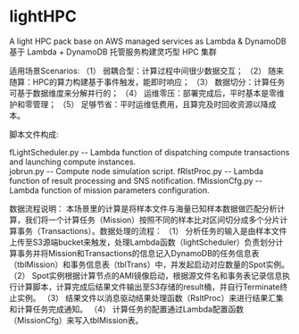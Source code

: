 # lightHPC
A light HPC pack base on AWS managed services as Lambda &amp; DynamoDB
基于 Lambda + DynamoDB 托管服务构建灵巧型 HPC 集群

适用场景Scenarios:
（1）	弱耦合型：计算过程中间很少数据交互；
（2）	随来随算：HPC的算力构建基于事件触发，能即时响应；
（3）	数据切分：计算任务可基于数据维度来分解并行的；
（4）	运维零压：部署完成后，平时基本是零维护和零管理；
（5）	足够节省：平时运维低费用，且算完及时回收资源以降成本。

脚本文件构成:

fLightScheduler.py -- Lambda function of dispatching compute transactions and launching compute instances.   
jobrun.py -- Compute node simulation script.
fRlstProc.py -- Lambda function of result processing and SNS notification.
fMissionCfg.py -- Lambda function of mission parameters configuration.

数据流程说明：
本场景里的计算是将样本文件与海量已知样本数据做匹配分析计算，我们将一个计算任务（Mission）按照不同的样本比对区间切分成多个分片计算事务（Transactions）。数据处理的流程：
（1）	分析任务的输入是由样本文件上传至S3源端bucket来触发，处理Lambda函数（lightScheduler）负责划分计算事务并将Mission和Transactions的信息记入DynamoDB的任务信息表（tblMission）和事务信息表（tblTrans）中，并发起启动对应数量的Spot实例。
（2）	Spot实例根据计算节点的AMI镜像启动，根据源文件名和事务表记录信息执行计算脚本，计算完成后结果文件输出至S3存储的result桶，并自行Terminate终止实例。
（3）	结果文件以消息驱动结果处理函数（RsltProc）来进行结果汇集和计算任务完成通知。
（4）	计算任务的配置通过Lambda配置函数（MissionCfg）来写入tblMission表。

